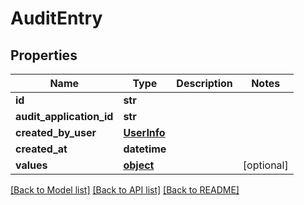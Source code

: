 # AuditEntry

## Properties
Name | Type | Description | Notes
------------ | ------------- | ------------- | -------------
**id** | **str** |  | 
**audit_application_id** | **str** |  | 
**created_by_user** | [**UserInfo**](UserInfo.md) |  | 
**created_at** | **datetime** |  | 
**values** | [**object**](.md) |  | [optional] 

[[Back to Model list]](../README.md#documentation-for-models) [[Back to API list]](../README.md#documentation-for-api-endpoints) [[Back to README]](../README.md)


